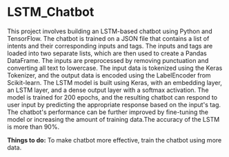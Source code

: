 # LSTM_Chatbot
This project involves building an LSTM-based chatbot using Python and TensorFlow. 
The chatbot is trained on a JSON file that contains a list of intents and their corresponding inputs and tags. 
The inputs and tags are loaded into two separate lists, which are then used to create a Pandas DataFrame. 
The inputs are preprocessed by removing punctuation and converting all text to lowercase. 
The input data is tokenized using the Keras Tokenizer, and the output data is encoded using the LabelEncoder from Scikit-learn. 
The LSTM model is built using Keras, with an embedding layer, an LSTM layer, and a dense output layer with a softmax activation. 
The model is trained for 200 epochs, and the resulting chatbot can respond to user input by predicting the appropriate response based on the input's tag. 
The chatbot's performance can be further improved by fine-tuning the model or increasing the amount of training data.The accuracy of the LSTM is more than 90%.


**Things to do:** To make chatbot more effective, train the chatbot using more data.
